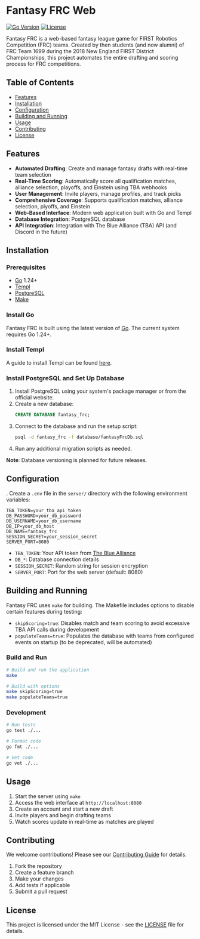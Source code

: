 # Fantasy FRC Web

[![Go Version](https://img.shields.io/badge/Go-1.24+-blue.svg)](https://golang.org)
[![License](https://img.shields.io/badge/License-MIT-green.svg)](LICENSE)

Fantasy FRC is a web-based fantasy league game for FIRST Robotics Competition
(FRC) teams. Created by then students (and now alumni) of FRC Team 1699 during the 2018 New England FIRST
District Championships, this project automates the entire drafting and scoring
process for FRC competitions.

## Table of Contents

- [Features](#features)
- [Installation](#installation)
- [Configuration](#configuration)
- [Building and Running](#building-and-running)
- [Usage](#usage)
- [Contributing](#contributing)
- [License](#license)

## Features

- **Automated Drafting**: Create and manage fantasy drafts with real-time team selection
- **Real-Time Scoring**: Automatically score all qualification matches, alliance selection, playoffs, and Einstein using TBA webhooks
- **User Management**: Invite players, manage profiles, and track picks
- **Comprehensive Coverage**: Supports qualification matches, alliance selection, plyoffs, and Einstein 
- **Web-Based Interface**: Modern web application built with Go and Templ
- **Database Integration**: PostgreSQL database
- **API Integration**: Integration with The Blue Alliance (TBA) API (and Discord in the future)

## Installation

### Prerequisites

- [Go](https://go.dev/doc/install) 1.24+
- [Templ](https://templ.guide/quick-start/installation/)
- [PostgreSQL](https://www.postgresql.org/download/)
- [Make](https://www.gnu.org/software/make/)

### Install Go

Fantasy FRC is built using the latest version of [Go](https://go.dev/doc/install). The current system requires Go 1.24+.

### Install Templ

A guide to install Templ can be found [here](https://templ.guide/quick-start/installation/).

### Install PostgreSQL and Set Up Database

1. Install PostgreSQL using your system's package manager or from the official website.
2. Create a new database:
   ```sql
   CREATE DATABASE fantasy_frc;
   ```
3. Connect to the database and run the setup script:
   ```bash
   psql -d fantasy_frc -f database/fantasyFrcDb.sql
   ```
4. Run any additional migration scripts as needed.

**Note**: Database versioning is planned for future releases.

## Configuration
.
Create a `.env` file in the `server/` directory with the following environment variables:

```env
TBA_TOKEN=your_tba_api_token
DB_PASSWORD=your_db_password
DB_USERNAME=your_db_username
DB_IP=your_db_host
DB_NAME=fantasy_frc
SESSION_SECRET=your_session_secret
SERVER_PORT=8080
```

- `TBA_TOKEN`: Your API token from [The Blue Alliance](https://www.thebluealliance.com/account)
- `DB_*`: Database connection details
- `SESSION_SECRET`: Random string for session encryption
- `SERVER_PORT`: Port for the web server (default: 8080)

## Building and Running

Fantasy FRC uses `make` for building. The Makefile includes options to disable certain features during testing:

- `skipScoring=true`: Disables match and team scoring to avoid excessive TBA API calls during development
- `populateTeams=true`: Populates the database with teams from configured events on startup (to be deprecated, will be automated)

### Build and Run

```bash
# Build and run the application
make

# Build with options
make skipScoring=true
make populateTeams=true
```

### Development

```bash
# Run tests
go test ./...

# Format code
go fmt ./...

# Vet code
go vet ./...
```

## Usage

1. Start the server using `make`
2. Access the web interface at `http://localhost:8080`
3. Create an account and start a new draft
4. Invite players and begin drafting teams
5. Watch scores update in real-time as matches are played

## Contributing

We welcome contributions! Please see our [Contributing Guide](CONTRIBUTING.md) for details.

1. Fork the repository
2. Create a feature branch
3. Make your changes
4. Add tests if applicable
5. Submit a pull request

## License

This project is licensed under the MIT License - see the [LICENSE](LICENSE) file for details.
